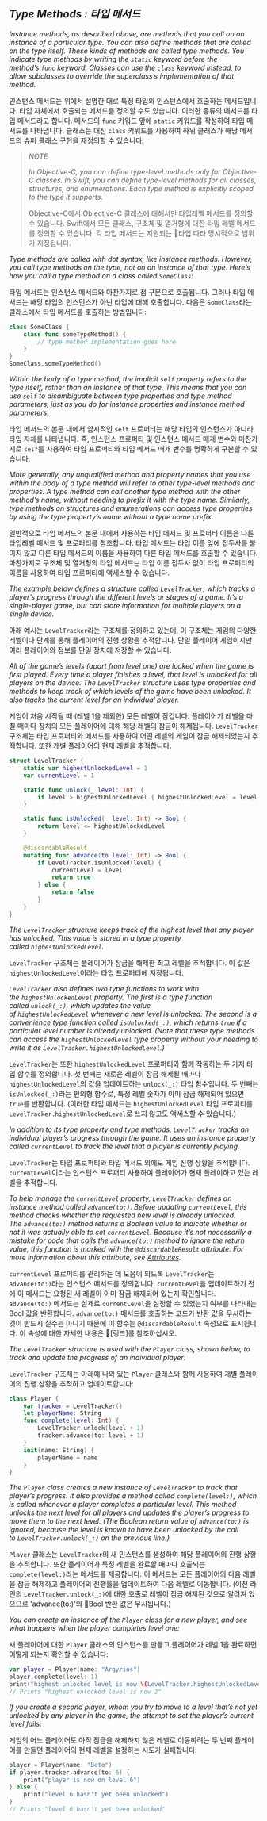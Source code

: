 ## *Type Methods : 타입 메서드*

*Instance methods, as described above, are methods that you call on an instance of a particular type. You can also define methods that are called on the type itself. These kinds of methods are called type methods. You indicate type methods by writing the `static` keyword before the method’s `func` keyword. Classes can use the `class` keyword instead, to allow subclasses to override the superclass’s implementation of that method.*

인스턴스 메서드는 위에서 설명한 대로 특정 타입의 인스턴스에서 호출하는 메서드입니다. 타입 자체에서 호출되는 메서드를 정의할 수도 있습니다. 이러한 종류의 메서드를 타입 메서드라고 합니다. 메서드의 `func` 키워드 앞에 `static` 키워드를 작성하여 타입 메서드를 나타냅니다. 클래스는 대신 `class` 키워드를 사용하여 하위 클래스가 해당 메서드의 슈퍼 클래스 구현을 재정의할 수 있습니다.

> *NOTE*
> 
> *In Objective-C, you can define type-level methods only for Objective-C classes. In Swift, you can define type-level methods for all classes, structures, and enumerations. Each type method is explicitly scoped to the type it supports.*
> 
> Objective-C에서 Objective-C 클래스에 대해서만 타입레벨 메서드를 정의할 수 있습니다. Swift에서 모든 클래스, 구조체 및 열거형에 대한 타입 레벨 메서드를 정의할 수 있습니다. 각 타입 메서드는 지원되는 타입 따라 명시적으로 범위가 지정됩니다.

*Type methods are called with dot syntax, like instance methods. However, you call type methods on the type, not on an instance of that type. Here’s how you call a type method on a class called `SomeClass`:*

타입 메서드는 인스턴스 메서드와 마찬가지로 점 구문으로 호출됩니다. 그러나 타입 메서드는 해당 타입의 인스턴스가 아닌 타입에 대해 호출합니다. 다음은 `SomeClass`라는 클래스에서 타입 메서드를 호출하는 방법입니다:

```swift
class SomeClass {
    class func someTypeMethod() {
        // type method implementation goes here
    }
}
SomeClass.someTypeMethod()
```

*Within the body of a type method, the implicit `self` property refers to the type itself, rather than an instance of that type. This means that you can use `self` to disambiguate between type properties and type method parameters, just as you do for instance properties and instance method parameters.*

타입 메서드의 본문 내에서 암시적인 `self` 프로퍼티는 해당 타입의 인스턴스가 아니라 타입 자체를 나타냅니다. 즉, 인스턴스 프로퍼티 및 인스턴스 메서드 매개 변수와 마찬가지로 `self`를 사용하여 타입 프로퍼티와 타입 메서드 매개 변수를 명확하게 구분할 수 있습니다.

*More generally, any unqualified method and property names that you use within the body of a type method will refer to other type-level methods and properties. A type method can call another type method with the other method’s name, without needing to prefix it with the type name. Similarly, type methods on structures and enumerations can access type properties by using the type property’s name without a type name prefix.*

일반적으로 타입 메서드의 본문 내에서 사용하는 타입 메서드 및 프로퍼티 이름은 다른 타입레벨 메서드 및 프로퍼티를 참조합니다. 타입 메서드는 타입 이름 앞에 접두사를 붙이지 않고 다른 타입 메서드의 이름을 사용하여 다른 타입 메서드를 호출할 수 있습니다. 마찬가지로 구조체 및 열거형의 타입 메서드는 타입 이름 접두사 없이 타입 프로퍼티의 이름을 사용하여 타입 프로퍼티에 액세스할 수 있습니다.

*The example below defines a structure called `LevelTracker`, which tracks a player’s progress through the different levels or stages of a game. It’s a single-player game, but can store information for multiple players on a single device.*

아래 예시는 `LevelTracker`라는 구조체를 정의하고 있는데, 이 구조체는 게임의 다양한 레벨이나 단계를 통해 플레이어의 진행 상황을 추적합니다. 단일 플레이어 게임이지만 여러 플레이어의 정보를 단일 장치에 저장할 수 있습니다.

*All of the game’s levels (apart from level one) are locked when the game is first played. Every time a player finishes a level, that level is unlocked for all players on the device. The `LevelTracker` structure uses type properties and methods to keep track of which levels of the game have been unlocked. It also tracks the current level for an individual player.*

게임이 처음 시작될 때 (레벨 1을 제외한) 모든 레벨이 잠깁니다. 플레이어가 레벨을 마칠 때마다 장치의 모든 플레이어에 대해 해당 레벨의 잠금이 해제됩니다. `LevelTracker` 구조체는 타입 프로퍼티와 메서드를 사용하여 어떤 레벨의 게임이 잠금 해제되었는지 추적합니다. 또한 개별 플레이어의 현재 레벨을 추적합니다.

```swift
struct LevelTracker {
    static var highestUnlockedLevel = 1
    var currentLevel = 1

    static func unlock(_ level: Int) {
        if level > highestUnlockedLevel { highestUnlockedLevel = level }
    }

    static func isUnlocked(_ level: Int) -> Bool {
        return level <= highestUnlockedLevel
    }

    @discardableResult
    mutating func advance(to level: Int) -> Bool {
        if LevelTracker.isUnlocked(level) {
            currentLevel = level
            return true
        } else {
            return false
        }
    }
}
```

*The `LevelTracker` structure keeps track of the highest level that any player has unlocked. This value is stored in a type property called `highestUnlockedLevel`.*

`LevelTracker` 구조체는 플레이어가 잠금을 해제한 최고 레벨을 추적합니다. 이 값은 `highestUnlockedLevel`이라는 타입 프로퍼티에 저장됩니다.

*`LevelTracker` also defines two type functions to work with the `highestUnlockedLevel` property. The first is a type function called `unlock(_:)`, which updates the value of `highestUnlockedLevel` whenever a new level is unlocked. The second is a convenience type function called `isUnlocked(_:)`, which returns `true` if a particular level number is already unlocked. (Note that these type methods can access the `highestUnlockedLevel` type property without your needing to write it as `LevelTracker.highestUnlockedLevel`.)*

`LevelTracker`는 또한 `highestUnlockedLevel` 프로퍼티와 함께 작동하는 두 가지 타입 함수를 정의합니다. 첫 번째는 새로운 레벨이 잠금 해제될 때마다 `highestUnlockedLevel`의 값을 업데이트하는 `unlock(_:)` 타입 함수입니다. 두 번째는 `isUnlocked(_:)`라는 편의형 함수로, 특정 레벨 숫자가 이미 잠금 해제되어 있으면 `true`를 반환합니다. (이러한 타입 메서드는 `highestUnlockedLevel` 타입 프로퍼티를 `LevelTracker.highestUnlockedLevel`로 쓰지 않고도 액세스할 수 있습니다.)

*In addition to its type property and type methods, `LevelTracker` tracks an individual player’s progress through the game. It uses an instance property called `currentLevel` to track the level that a player is currently playing.*

`LevelTracker`는 타입 프로퍼티와 타입 메서드 외에도 게임 진행 상황을 추적합니다. `currentLevel`이라는 인스턴스 프로퍼티 사용하여 플레이어가 현재 플레이하고 있는 레벨을 추적합니다.

*To help manage the `currentLevel` property, `LevelTracker` defines an instance method called `advance(to:)`. Before updating `currentLevel`, this method checks whether the requested new level is already unlocked. The `advance(to:)` method returns a Boolean value to indicate whether or not it was actually able to set `currentLevel`. Because it’s not necessarily a mistake for code that calls the `advance(to:)` method to ignore the return value, this function is marked with the `@discardableResult` attribute. For more information about this attribute, see [Attributes](https://docs.swift.org/swift-book/ReferenceManual/Attributes.html).*

`currentLevel` 프로퍼티를 관리하는 데 도움이 되도록 `LevelTracker`는 `advance(to:)`라는 인스턴스 메서드를 정의합니다. `currentLevel`을 업데이트하기 전에 이 메서드는 요청된 새 레벨이 이미 잠금 해제되어 있는지 확인합니다. `advance(to:)` 메서드는 실제로 `currentLevel`을 설정할 수 있었는지 여부를 나타내는 Bool 값을 반환합니다. `advance(to:)` 메서드를 호출하는 코드가 반환 값을 무시하는 것이 반드시 실수는 아니기 때문에 이 함수는 `@discardableResult` 속성으로 표시됩니다. 이 속성에 대한 자세한 내용은 [링크]를 참조하십시오.

*The `LevelTracker` structure is used with the `Player` class, shown below, to track and update the progress of an individual player:*

`LevelTracker` 구조체는 아래에 나와 있는 `Player` 클래스와 함께 사용하여 개별 플레이어의 진행 상황을 추적하고 업데이트합니다:

```swift
class Player {
    var tracker = LevelTracker()
    let playerName: String
    func complete(level: Int) {
        LevelTracker.unlock(level + 1)
        tracker.advance(to: level + 1)
    }
    init(name: String) {
        playerName = name
    }
}
```

*The `Player` class creates a new instance of `LevelTracker` to track that player’s progress. It also provides a method called `complete(level:)`, which is called whenever a player completes a particular level. This method unlocks the next level for all players and updates the player’s progress to move them to the next level. (The Boolean return value of `advance(to:)` is ignored, because the level is known to have been unlocked by the call to `LevelTracker.unlock(_:)` on the previous line.)*

`Player` 클래스는 `LevelTracker`의 새 인스턴스를 생성하여 해당 플레이어의 진행 상황을 추적합니다. 또한 플레이어가 특정 레벨을 완료할 때마다 호출되는 `complete(level:)`라는 메서드를 제공합니다. 이 메서드는 모든 플레이어의 다음 레벨을 잠금 해제하고 플레이어의 진행률을 업데이트하여 다음 레벨로 이동합니다. (이전 라인의 `LevelTracker.unlock(_:)`에 대한 호출로 레벨이 잠금 해제된 것으로 알려져 있으므로 'advance(to:)'의 Bool 반환 값은 무시됩니다.)

*You can create an instance of the `Player` class for a new player, and see what happens when the player completes level one:*

새 플레이어에 대한 `Player` 클래스의 인스턴스를 만들고 플레이어가 레벨 1을 완료하면 어떻게 되는지 확인할 수 있습니다:

```swift
var player = Player(name: "Argyrios")
player.complete(level: 1)
print("highest unlocked level is now \(LevelTracker.highestUnlockedLevel)")
// Prints "highest unlocked level is now 2"
```

*If you create a second player, whom you try to move to a level that’s not yet unlocked by any player in the game, the attempt to set the player’s current level fails:*

게임의 어느 플레이어도 아직 잠금을 해제하지 않은 레벨로 이동하려는 두 번째 플레이어를 만들면 플레이어의 현재 레벨을 설정하는 시도가 실패합니다:

```swift
player = Player(name: "Beto")
if player.tracker.advance(to: 6) {
    print("player is now on level 6")
} else {
    print("level 6 hasn't yet been unlocked")
}
// Prints "level 6 hasn't yet been unlocked"
```
